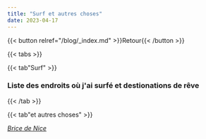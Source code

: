 ```yaml
---
title: "Surf et autres choses"
date: 2023-04-17
---
```


{{< button relref="/blog/_index.md" >}}Retour{{< /button >}}

{{< tabs >}}

{{< tab"Surf" >}}

### Liste des endroits où j'ai surfé et destionations de rêve 


{{< /tab >}}

{{< tab"et autres choses" >}}

[*Brice de Nice*](/https://www.youtube.com/watch?v=JgjGq82rRVI) 
